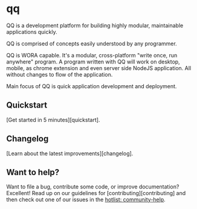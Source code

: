 # qq
QQ is a development platform for building highly modular, maintainable applications quickly.

QQ is comprised of concepts easily understood by any programmer.

QQ is WORA capable. It's a modular, cross-platform "write once, run anywhere" program. A program written with QQ will work on desktop, mobile, as chrome extension and even server side NodeJS application. All without changes to flow of the application.

Main focus of QQ is quick application development and deployment. 

## Quickstart

[Get started in 5 minutes][quickstart].


## Changelog

[Learn about the latest improvements][changelog]. 


## Want to help?

Want to file a bug, contribute some code, or improve documentation? Excellent! Read up on our
guidelines for [contributing][contributing] and then check out one of our issues in the [hotlist: community-help](https://github.com/jsmuster/qq/labels/hotlist%3A%20community-help).
